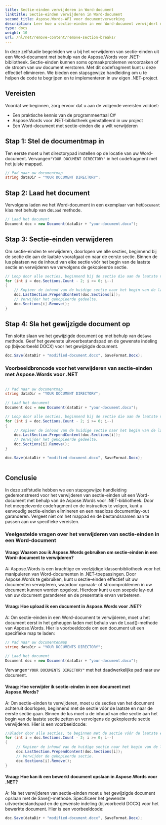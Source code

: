 ```yaml
---
title: Sectie-einden verwijderen in Word-document
linktitle: Sectie-einden verwijderen in Word-document
second_title: Aspose.Words-API voor documentverwerking
description: Leer hoe u sectie-einden in een Word-document verwijdert met behulp van de Aspose.Words-bibliotheek voor .NET. Elimineer effectief sectie-einden die de opmaak van uw document kunnen verstoren.
type: docs
weight: 10
url: /nl/net/remove-content/remove-section-breaks/
---
```

In deze zelfstudie begeleiden we u bij het verwijderen van sectie-einden uit een Word-document met behulp van de Aspose.Words voor .NET-bibliotheek. Sectie-einden kunnen soms opmaakproblemen veroorzaken of de stroom van uw document verstoren. Met dit codefragment kunt u deze effectief elimineren. We bieden een stapsgewijze handleiding om u te helpen de code te begrijpen en te implementeren in uw eigen .NET-project.

## Vereisten
Voordat we beginnen, zorg ervoor dat u aan de volgende vereisten voldoet:
- Een praktische kennis van de programmeertaal C#
- Aspose.Words voor .NET-bibliotheek geïnstalleerd in uw project
- Een Word-document met sectie-einden die u wilt verwijderen

## Stap 1: Stel de documentmap in
 Ten eerste moet u het directorypad instellen op de locatie van uw Word-document. Vervangen`"YOUR DOCUMENT DIRECTORY"` in het codefragment met het juiste mappad.

```csharp
// Pad naar uw documentmap
string dataDir = "YOUR DOCUMENT DIRECTORY";
```

## Stap 2: Laad het document
 Vervolgens laden we het Word-document in een exemplaar van het`Document` klas met behulp van de`Load` methode.

```csharp
// Laad het document
Document doc = new Document(dataDir + "your-document.docx");
```

## Stap 3: Sectie-einden verwijderen
Om sectie-einden te verwijderen, doorlopen we alle secties, beginnend bij de sectie die aan de laatste voorafgaat en naar de eerste sectie. Binnen de lus plaatsen we de inhoud van elke sectie vóór het begin van de laatste sectie en verwijderen we vervolgens de gekopieerde sectie.

```csharp
// Loop door alle secties, beginnend bij de sectie die aan de laatste voorafgaat en ga naar de eerste sectie.
for (int i = doc.Sections.Count - 2; i >= 0; i--)
{
    // Kopieer de inhoud van de huidige sectie naar het begin van de laatste sectie.
    doc.LastSection.PrependContent(doc.Sections[i]);
    // Verwijder het gekopieerde gedeelte.
    doc.Sections[i].Remove();
}
```

## Stap 4: Sla het gewijzigde document op
 Ten slotte slaan we het gewijzigde document op met behulp van de`Save` methode. Geef het gewenste uitvoerbestandspad en de gewenste indeling op (bijvoorbeeld DOCX) voor het gewijzigde document.

```csharp
doc.Save(dataDir + "modified-document.docx", SaveFormat.Docx);
```

### Voorbeeldbroncode voor het verwijderen van sectie-einden met Aspose.Words voor .NET
 
```csharp

// Pad naar uw documentmap
string dataDir = "YOUR DOCUMENT DIRECTORY"; 
 
// Laad het document
Document doc = new Document(dataDir + "your-document.docx");

// Loop door alle secties, beginnend bij de sectie die aan de laatste voorafgaat en ga naar de eerste sectie.
for (int i = doc.Sections.Count - 2; i >= 0; i--)
{
	// Kopieer de inhoud van de huidige sectie naar het begin van de laatste sectie.
	doc.LastSection.PrependContent(doc.Sections[i]);
	// Verwijder het gekopieerde gedeelte.
	doc.Sections[i].Remove();
}

doc.Save(dataDir + "modified-document.docx", SaveFormat.Docx);
        
```

## Conclusie
In deze zelfstudie hebben we een stapsgewijze handleiding gedemonstreerd voor het verwijderen van sectie-einden uit een Word-document met behulp van de Aspose.Words voor .NET-bibliotheek. Door het meegeleverde codefragment en de instructies te volgen, kunt u eenvoudig sectie-einden elimineren en een naadloze documentlay-out garanderen. Vergeet niet om het mappad en de bestandsnamen aan te passen aan uw specifieke vereisten.

### Veelgestelde vragen over het verwijderen van sectie-einden in een Word-document

#### Vraag: Waarom zou ik Aspose.Words gebruiken om sectie-einden in een Word-document te verwijderen?

A: Aspose.Words is een krachtige en veelzijdige klassenbibliotheek voor het manipuleren van Word-documenten in .NET-toepassingen. Door Aspose.Words te gebruiken, kunt u sectie-einden effectief uit uw documenten verwijderen, waardoor opmaak- of stroomproblemen in uw document kunnen worden opgelost. Hierdoor kunt u een soepele lay-out van uw document garanderen en de presentatie ervan verbeteren.

#### Vraag: Hoe upload ik een document in Aspose.Words voor .NET?

A: Om sectie-einden in een Word-document te verwijderen, moet u het document eerst in het geheugen laden met behulp van de Load()-methode van Aspose.Words. Hier is voorbeeldcode om een document uit een specifieke map te laden:

```csharp
// Pad naar uw documentenmap
string dataDir = "YOUR DOCUMENTS DIRECTORY";

// Laad het document
Document doc = new Document(dataDir + "your-document.docx");
```

 Vervangen`"YOUR DOCUMENTS DIRECTORY"` met het daadwerkelijke pad naar uw document.

#### Vraag: Hoe verwijder ik sectie-einden in een document met Aspose.Words?

A: Om sectie-einden te verwijderen, moet u de secties van het document achteruit doorlopen, beginnend met de sectie vóór de laatste en naar de eerste sectie gaan. Binnen de lus moet u de inhoud van elke sectie aan het begin van de laatste sectie zetten en vervolgens de gekopieerde sectie verwijderen. Hier is een voorbeeldcode:

```csharp
//Blader door alle secties, te beginnen met de sectie vóór de laatste en ga naar de eerste sectie.
for (int i = doc.Sections.Count - 2; i >= 0; i--)
{
     // Kopieer de inhoud van de huidige sectie naar het begin van de laatste sectie.
     doc.LastSection.PrependContent(doc.Sections[i]);
     // Verwijder de gekopieerde sectie.
     doc.Sections[i].Remove();
}
```

#### Vraag: Hoe kan ik een bewerkt document opslaan in Aspose.Words voor .NET?

A: Na het verwijderen van sectie-einden moet u het gewijzigde document opslaan met de Save()-methode. Specificeer het gewenste uitvoerbestandspad en de gewenste indeling (bijvoorbeeld DOCX) voor het bewerkte document. Hier is een voorbeeldcode:

```csharp
doc.Save(dataDir + "modified-document.docx", SaveFormat.Docx);
```